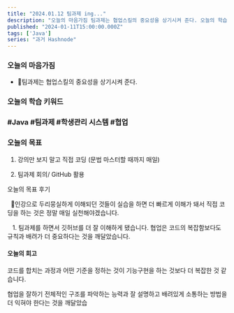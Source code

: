 ```yaml
---
title: "2024.01.12 팀과제 ing..."
description: "오늘의 마음가짐 팀과제는 협업스킬의 중요성을 상기시켜 준다. 오늘의 학습 키워드 #Java #팀과제 #학생관리 시스템 #협업 오늘의 목표 강의만 보지 말고 직접 코딩 (문법 마스터할 때까지 매일) 팀과제 회의/ GitHub 활용 오늘의 목표 후기 📌인강으로 두리뭉실하게 이해되던 것들이 실습을 하면 더 빠르게 이해가 돼서 직접 코딩을 하는 것은 정말 매일 실천해야겠습니다. 팀과제를 하면서 깃허브를 더 잘 이해하게 됐습니다. 협..."
published: "2024-01-11T15:00:00.000Z"
tags: ['Java']
series: "과거 Hashnode"
---
```


### 오늘의 마음가짐

* 팀과제는 협업스킬의 중요성을 상기시켜 준다.
    

### 오늘의 학습 키워드

### #Java #팀과제 #학생관리 시스템 #협업

### 오늘의 목표

1. 강의만 보지 말고 직접 코딩 (문법 마스터할 때까지 매일)
    
2. 팀과제 회의/ GitHub 활용
    

오늘의 목표 후기

  📌인강으로 두리뭉실하게 이해되던 것들이 실습을 하면 더 빠르게 이해가 돼서 직접 코딩을 하는 것은 정말 매일 실천해야겠습니다.

   1. 팀과제를 하면서 깃허브를 더 잘 이해하게 됐습니다. 협업은 코드의 복잡함보다도 규칙과 배려가 더 중요하다는 것을 깨달았습니다.

#### 오늘의 회고

코드를 합치는 과정과 어떤 기준을 정하는 것이 기능구현을 하는 것보다 더 복잡한 것 같습니다.

협업을 잘하기 전체적인 구조를 파악하는 능력과 잘 설명하고 배려있게 소통하는 방법을 더 익혀야 한다는 것을 깨달았습